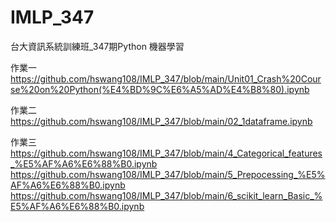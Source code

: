 # IMLP_347
台大資訊系統訓練班_347期Python 機器學習 

作業一  https://github.com/hswang108/IMLP_347/blob/main/Unit01_Crash%20Course%20on%20Python(%E4%BD%9C%E6%A5%AD%E4%B8%80).ipynb

作業二  https://github.com/hswang108/IMLP_347/blob/main/02_1dataframe.ipynb

作業三  https://github.com/hswang108/IMLP_347/blob/main/4_Categorical_features_%E5%AF%A6%E6%88%B0.ipynb
       https://github.com/hswang108/IMLP_347/blob/main/5_Prepocessing_%E5%AF%A6%E6%88%B0.ipynb
       https://github.com/hswang108/IMLP_347/blob/main/6_scikit_learn_Basic_%E5%AF%A6%E6%88%B0.ipynb
